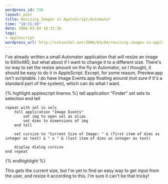 ```yaml
--- 
wordpress_id: 716
layout: post
title: Resizing Images in AppleScript/Automator
time: "18:31:36"
date: 2006-03-04 18:31:36
tags: 
- applescript
wordpress_url: http://schinckel.net/2006/03/04/resizing-images-in-applescriptautomator/
---
```

I've already written a small Automator application that will resize an image to 640x480, but what about if I want to change it to a different size. There's no way to set the resize amount on the fly in Automator, so I thought, it should be easy to do it in AppleScript. Except, for some reason, Preview.app isn't scriptable. I do have Image Events.app floating around (not sure if it's a standard part of the system), which can do what I want. 
    
    
{% highlight applescript linenos %}
    tell application "Finder"
    	set sels to selection
    end tell
    
    
    repeat with sel in sels
    	tell application "Image Events"
    		set img to open sel as alias
    		set dims to dimensions of img
    	end tell
    	
    	set cursize to "Current Size of Image: " & (first item of dims as integer as text) & " x " & (last item of dims as integer as text)
    	
    	display dialog cursize
    end repeat
{% endhighlight %}
    
    

This gets the current size, but I'm yet to find an easy way to get input from the user, and resize it according to this. I'm sure it can't be that tricky! 

